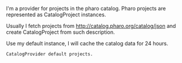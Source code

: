 I'm a provider for projects in the pharo catalog. Pharo projects are represented as CatalogProject instances. Usually  I fetch projects from http://catalog.pharo.org/catalog/json and create CatalogProject from such description. Use my default instance, I will cache the catalog data for 24 hours.	CatalogProvider default projects.